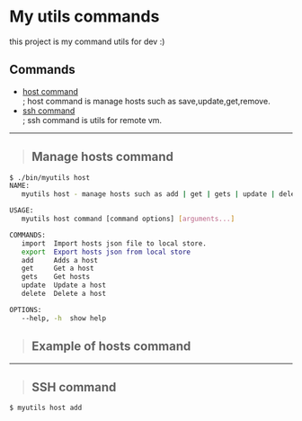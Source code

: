 # My utils commands
this project is my command utils for dev :)  

## Commands  

- <a href="#host_command">host command</a>  
; host command is manage hosts such as save,update,get,remove.  
- <a href="#ssh_command">ssh command</a>  
; ssh command is utils for remote vm.

---  

<div id="host_command"></div>  

> ## Manage hosts command

```bash
$ ./bin/myutils host
NAME:
   myutils host - manage hosts such as add | get | gets | update | delete

USAGE:
   myutils host command [command options] [arguments...]

COMMANDS:
   import  Import hosts json file to local store.
   export  Export hosts json from local store
   add     Adds a host
   get     Get a host
   gets    Get hosts
   update  Update a host
   delete  Delete a host

OPTIONS:
   --help, -h  show help
```

> ## Example of hosts command  

---  

<div id="ssh_command"></div>

> ## SSH command  

```bash
$ myutils host add
```